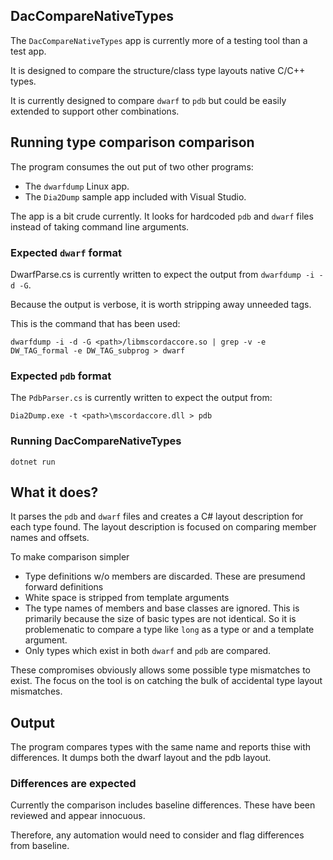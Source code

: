 ## DacCompareNativeTypes

The `DacCompareNativeTypes` app is currently more of a testing tool than
a test app.

It is designed to compare the structure/class type layouts native C/C++ 
types.

It is currently designed to compare `dwarf` to `pdb` but could be easily
extended to support other combinations.

## Running type comparison comparison

The program consumes the out put of two other programs:

+ The `dwarfdump` Linux app.  
+ The `Dia2Dump` sample app included with Visual Studio.  

The app is a bit crude currently.  It looks for hardcoded `pdb` and `dwarf` files instead of taking command line arguments.

### Expected `dwarf` format

DwarfParse.cs is currently written to expect the output from `dwarfdump -i -d -G`.

Because the output is verbose, it is worth stripping away unneeded tags.

This is the command that has been used:

`dwarfdump -i -d -G <path>/libmscordaccore.so | grep -v -e DW_TAG_formal -e DW_TAG_subprog > dwarf`

### Expected `pdb` format

The `PdbParser.cs` is currently written to expect the output from:

`Dia2Dump.exe -t <path>\mscordaccore.dll > pdb`

### Running DacCompareNativeTypes

`dotnet run`

## What it does?

It parses the `pdb` and `dwarf` files and creates a C# layout description 
for each type found.  The layout description is focused on comparing 
member names and offsets.

To make comparison simpler
+ Type definitions w/o members are discarded. These are presumend forward definitions
+ White space is stripped from template arguments
+ The type names of members and base classes are ignored.  This is primarily because
the size of basic types are not identical.  So it is problemenatic to compare a type
like `long` as a type or and a template argument.
+ Only types which exist in both `dwarf` and `pdb` are compared.

These compromises obviously allows some possible type mismatches to exist.
The focus on the tool is on catching the bulk of accidental type layout
mismatches.

## Output

The program compares types with the same name and reports thise with differences.
It dumps both the dwarf layout and the pdb layout.

### Differences are expected

Currently the comparison includes baseline differences. These have been
reviewed and appear innocuous.

Therefore, any automation would need to consider and flag differences from baseline.
